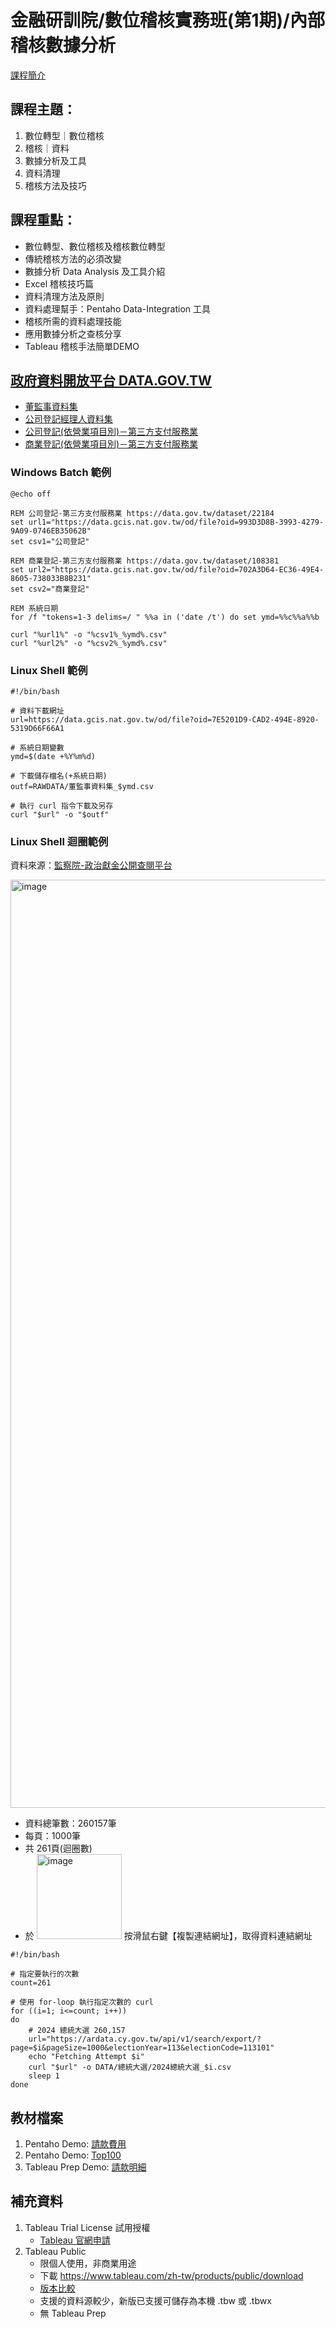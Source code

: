 # 金融研訓院/數位稽核實務班(第1期)/內部稽核數據分析

[課程簡介](https://www.tabf.org.tw/CourseDetail.aspx?PID=564834) 

## 課程主題：
1. 數位轉型｜數位稽核
2. 稽核｜資料
3. 數據分析及工具
4. 資料清理
5. 稽核方法及技巧

## 課程重點：
* 數位轉型、數位稽核及稽核數位轉型
* 傳統稽核方法的必須改變
* 數據分析 Data Analysis 及工具介紹
* Excel 稽核技巧篇
* 資料清理方法及原則
* 資料處理幫手：Pentaho Data-Integration 工具
* 稽核所需的資料處理技能
* 應用數據分析之查核分享
* Tableau 稽核手法簡單DEMO

## [政府資料開放平台 DATA.GOV.TW](https://data.gov/tw)
* [董監事資料集](https://data.gov.tw/dataset/96731)
* [公司登記經理人資料集](https://data.gov.tw/dataset/139887)
* [公司登記(依營業項目別)－第三方支付服務業](https://data.gov.tw/dataset/22184)
* [商業登記(依營業項目別)－第三方支付服務業](https://data.gov.tw/dataset/108381)

### Windows Batch 範例
```Batch
@echo off

REM 公司登記-第三方支付服務業 https://data.gov.tw/dataset/22184
set url1="https://data.gcis.nat.gov.tw/od/file?oid=993D3D8B-3993-4279-9A09-0746EB35062B"
set csv1="公司登記"

REM 商業登記-第三方支付服務業 https://data.gov.tw/dataset/108381
set url2="https://data.gcis.nat.gov.tw/od/file?oid=702A3D64-EC36-49E4-8605-738033B8B231"
set csv2="商業登記"

REM 系統日期
for /f "tokens=1-3 delims=/ " %%a in ('date /t') do set ymd=%%c%%a%%b

curl "%url1%" -o "%csv1%_%ymd%.csv"
curl "%url2%" -o "%csv2%_%ymd%.csv"
```

### Linux Shell 範例
```console
#!/bin/bash

# 資料下載網址
url=https://data.gcis.nat.gov.tw/od/file?oid=7E5201D9-CAD2-494E-8920-5319D66F66A1 

# 系統日期變數
ymd=$(date +%Y%m%d)

# 下載儲存檔名(+系統日期)
outf=RAWDATA/董監事資料集_$ymd.csv 

# 執行 curl 指令下載及另存
curl "$url" -o "$outf"
```

### Linux Shell 迴圈範例
資料來源：[監察院-政治獻金公開查閱平台](https://ardata.cy.gov.tw/data/search/advanced)  

<img width="1485" alt="image" src="https://github.com/user-attachments/assets/babd2d12-8594-41f2-96c8-6c3e78d11e8c">

* 資料總筆數：260157筆
* 每頁：1000筆
* 共 261頁(迴圈數)
* 於 <img width="136" alt="image" src="https://github.com/user-attachments/assets/0c8ca37b-c7eb-4278-89c6-24f908c9520a"> 按滑鼠右鍵【複製連結網址】，取得資料連結網址 

```console
#!/bin/bash

# 指定要執行的次數
count=261

# 使用 for-loop 執行指定次數的 curl
for ((i=1; i<=count; i++))
do
    # 2024 總統大選 260,157 
    url="https://ardata.cy.gov.tw/api/v1/search/export/?page=$i&pageSize=1000&electionYear=113&electionCode=113101"
    echo "Fetching Attempt $i"
    curl "$url" -o DATA/總統大選/2024總統大選_$i.csv 
    sleep 1
done
```



## 教材檔案
1. Pentaho Demo: [請款費用](./pentaho/請款費用.ktr)
2. Pentaho Demo: [Top100](./pentaho/TOP100.ktr)
3. Tableau Prep Demo: [請款明細](./tableau/請款明細.tfl)

## 補充資料
1. Tableau Trial License 試用授權
   - [Tableau 官網申請](https://www.tableau.com/products/trial)
2. Tableau Public
   - 限個人使用，非商業用途
   - 下載 https://www.tableau.com/zh-tw/products/public/download
   - [版本比較](https://help.tableau.com/current/pro/desktop/zh-tw/desktop_comparison.htm)
   - 支援的資料源較少，新版已支援可儲存為本機 .tbw 或 .tbwx 
   - 無 Tableau Prep 
   
